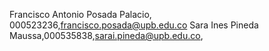Francisco Antonio Posada Palacio, 000523236,francisco.posada@upb.edu.co
Sara Ines Pineda Maussa,000535838,sarai.pineda@upb.edu.co,
